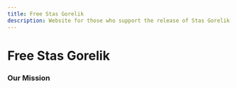```yaml
---
title: Free Stas Gorelik 
description: Website for those who support the release of Stas Gorelik 
---
```


# Free Stas Gorelik 

### Our Mission


